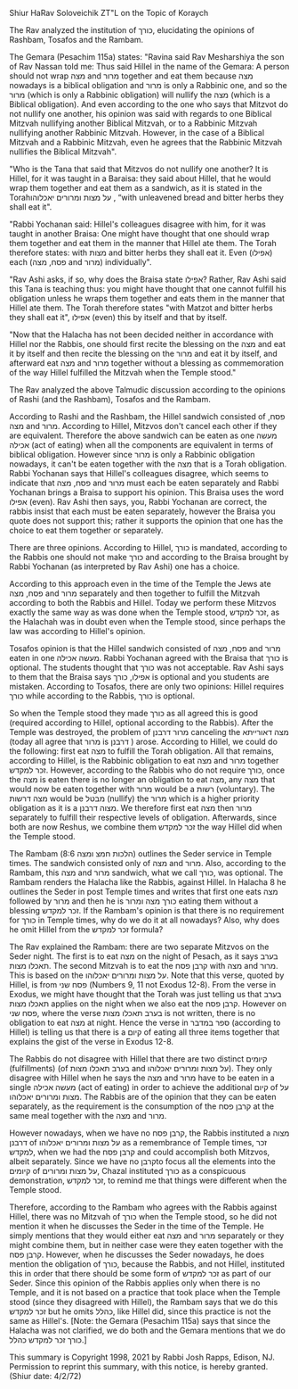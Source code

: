 Shiur HaRav Soloveichik ZT"L on the Topic of Koraych 

The Rav analyzed the institution of כורך, elucidating the opinions of Rashbam, Tosafos and the Rambam. 

The Gemara (Pesachim 115a) states: "Ravina said Rav Mesharshiya the son of Rav Nassan told me: Thus said Hillel in the name of the Gemara: A person should not wrap מצה and מרור together and eat them because מצה nowadays is a biblical obligation and מרור is only a Rabbinic one, and so the מרור (which is only a Rabbinic obligation) will nullify the מצה (which is a Biblical obligation). And even according to the one who says that Mitzvot do not nullify one another, his opinion was said with regards to one Biblical Mitzvah nullifying another Biblical Mitzvah, or to a Rabbinic Mitzvah nullifying another Rabbinic Mitzvah. However, in the case of a Biblical Mitzvah and a Rabbinic Mitzvah, even he agrees that the Rabbinic Mitzvah nullifies the Biblical Mitzvah". 

"Who is the Tana that said that Mitzvos do not nullify one another? It is Hillel, for it was taught in a Baraisa: they said about Hillel, that he would wrap them together and eat them as a sandwich, as it is stated in the Torahעל מצות ומרורים יאכלוהו , “with unleavened bread and bitter herbs they shall eat it". 

"Rabbi Yochanan said: Hillel's colleagues disagree with him, for it was taught in another Braisa: One might have thought that one should wrap them together and eat them in the manner that Hillel ate them. The Torah therefore states: with מצות and bitter herbs they shall eat it. Even (אפילו) each (פסח, מצה and מרור) individually". 

"Rav Ashi asks, if so, why does the Braisa state אפילו? Rather, Rav Ashi said this Tana is teaching thus: you might have thought that one cannot fulfill his obligation unless he wraps them together and eats them in the manner that Hillel ate them. The Torah therefore states "with Matzot and bitter herbs they shall eat it", אפילו (even) this by itself and that by itself. 

"Now that the Halacha has not been decided neither in accordance with Hillel nor the Rabbis, one should first recite the blessing on the מצה and eat it by itself and then recite the blessing on the מרור and eat it by itself, and afterward eat מצה and מרור together without a blessing as commemoration of the way Hillel fulfilled the Mitzvah when the Temple stood." 

The Rav analyzed the above Talmudic discussion according to the opinions of Rashi (and the Rashbam), Tosafos and the Rambam. 

According to Rashi and the Rashbam, the Hillel sandwich consisted of פסח, מצה and מרור. According to Hillel, Mitzvos don't cancel each other if they are equivalent. Therefore the above sandwich can be eaten as one מעשה אכילה (act of eating) when all the components are equivalent in terms of biblical obligation. However since מרור is only a Rabbinic obligation nowadays, it can't be eaten together with the מצה that is a Torah obligation. Rabbi Yochanan says that Hillel's colleagues disagree, which seems to indicate that פסח, מצה and מרור must each be eaten separately and Rabbi Yochanan brings a Braisa to support his opinion. This Braisa uses the word אפילו (even). Rav Ashi then says, you, Rabbi Yochanan are correct, the rabbis insist that each must be eaten separately, however the Braisa you quote does not support this; rather it supports the opinion that one has the choice to eat them together or separately. 

There are three opinions. According to Hillel, כורך is mandated, according to the Rabbis one should not make כורך and according to the Braisa brought by Rabbi Yochanan (as interpreted by Rav Ashi) one has a choice. 

According to this approach even in the time of the Temple the Jews ate פסח, מצה and מרור separately and then together to fulfill the Mitzvah according to both the Rabbis and Hillel. Today we perform these Mitzvos exactly the same way as was done when the Temple stood, זכר למקדש, as the Halachah was in doubt even when the Temple stood, since perhaps the law was according to Hillel's opinion.
 
Tosafos opinion is that the Hillel sandwich consisted of פסח, מצה and מרור eaten in one מעשה אכילה. Rabbi Yochanan agreed with the Braisa that כורך is optional. The students thought that כורך was not acceptable. Rav Ashi says to them that the Braisa says אפילו, כורך is optional and you students are mistaken. According to Tosafos, there are only two opinions: Hillel requires כורך while according to the Rabbis, כורך is optional. 

So when the Temple stood they made כורך as all agreed this is good (required according to Hillel, optional according to the Rabbis). After the Temple was destroyed, the problem of מרור דרבנן  canceling the מצה דאורייתא (today all agree that מרור is דרבנן  ) arose. According to Hillel, we could do the following: first eat מצה to fulfill the Torah obligation. All that remains, according to Hillel, is the Rabbinic obligation to eat מצה and מרור together זכר למקדש. However, according to the Rabbis who do not require כורך, once the מצה is eaten there is no longer an obligation to eat מצה, any מצה that would now be eaten together with מרור would be a רשות (voluntary). The מצה דרשות  would be מבטל (nullify) the מרור which is a higher priority obligation as it is a מצוה דרבנן. We therefore first eat מצה then מרור separately to fulfill their respective levels of obligation. Afterwards, since both are now Reshus, we combine them זכר למקדש the way Hillel did when the Temple stood. 

The Rambam (הלכות חמצ ומצה 8:6) outlines the Seder service in Temple times. The sandwich consisted only of מצה and מרור. Also, according to the Rambam, this מצה and מרור sandwich, what we call כורך, was optional. The Rambam renders the Halacha like the Rabbis, against Hillel. In Halacha 8 he outlines the Seder in post Temple times and writes that first one eats מצה followed by מרור and then he is כורך מצה ומרור eating them without a blessing  זכר למקדש. If the Rambam's opinion is that there is no requirement for כורך in Temple times, why do we do it at all nowadays? Also, why does he omit Hillel from the זכר למקדש formula? 

The Rav explained the Rambam: there are two separate Mitzvos on the Seder night. The first is to eat מצה on the night of Pesach, as it says בערב תאכלו מצות. The second Mitzvah is to eat the קרבן פסח with מצה and מרור. This is based on the על מצות ומרורים יאכלוהו. Note that this verse, quoted by Hillel, is from פסח שני (Numbers 9, 11 not Exodus 12-8). From the verse in Exodus, we might have thought that the Torah was just telling us that בערב תאכלו מצות applies on the night when we also eat the קרבן פסח. However on פסח שני, where the verse בערב תאכלו מצות is not written, there is no obligation to eat מצה at night. Hence the verse in ספר במדבר (according to Hillel) is telling us that there is a קיום of eating all three items together that explains the gist of the verse in Exodus 12-8. 

The Rabbis do not disagree with Hillel that there are two distinct קיומים (fulfillments) (of בערב תאכלו מצות and על מצות ומרורים יאכלוהו). They only disagree with Hillel when he says the מצה and מרור have to be eaten in a single מעשה אכילה (act of eating) in order to achieve the additional קיום of על מצות ומרורים יאכלוהו. The Rabbis are of the opinion that they can be eaten separately, as the requirement is the consumption of the קרבן פסח at the same meal together with the מצה and מרור. 

However nowadays, when we have no קרבן פסח, the Rabbis instituted a מצוה דרבנן of על מצות ומרורים יאכלוהו as a remembrance of Temple times, זכר למקדש, when we had the קרבן פסח and could accomplish both Mitzvos, albeit separately. Since we have no  קרבןto focus all the elements into the קיומים of על מצות ומרורים, Chazal instituted כורך as a conspicuous demonstration, זכר למקדש, to remind me that things were different when the Temple stood. 

Therefore, according to the Rambam who agrees with the Rabbis against Hillel, there was no Mitzvah of כורך when the Temple stood, so he did not mention it when he discusses the Seder in the time of the Temple. He simply mentions that they would either eat מצה and מרור separately or they might combine them, but in neither case were they eaten together with the קרבן פסח. However, when he discusses the Seder nowadays, he does mention the obligation of כורך, because the Rabbis, and not Hillel, instituted this in order that there should be some form of זכר למקדש as part of our Seder. Since this opinion of the Rabbis applies only when there is no Temple, and it is not based on a practice that took place when the Temple stood (since they disagreed with Hillel), the Rambam says that we do this זכר למקדש but he omits כהלל, like Hillel did, since this practice is not the same as Hillel's. [Note: the Gemara (Pesachim 115a) says that since the Halacha was not clarified, we do both and the Gemara mentions that we do כורך זכר למקדש כהלל.] 

This summary is Copyright 1998, 2021 by Rabbi Josh Rapps, Edison, NJ. Permission to reprint this summary, with this notice, is hereby granted. (Shiur date: 4/2/72) 
